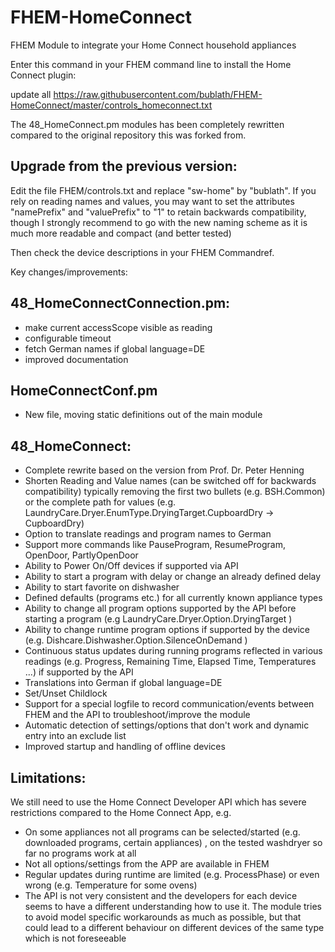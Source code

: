 # FHEM-HomeConnect
FHEM Module to integrate your Home Connect household appliances

Enter this command in your FHEM command line to install the Home Connect plugin:

update all https://raw.githubusercontent.com/bublath/FHEM-HomeConnect/master/controls_homeconnect.txt

The 48_HomeConnect.pm modules has been completely rewritten compared to the original repository this was forked from.
## Upgrade from the previous version:
Edit the file FHEM/controls.txt and replace "sw-home" by "bublath".
If you rely on reading names and values, you may want to set the attributes "namePrefix" and "valuePrefix" to "1" to retain backwards compatibility, though I strongly recommend to go with the new naming scheme as it is much more readable and compact (and better tested)

Then check the device descriptions in your FHEM Commandref.

Key changes/improvements:

## 48_HomeConnectConnection.pm:
- make current accessScope visible as reading
- configurable timeout
- fetch German names if global language=DE
- improved documentation

## HomeConnectConf.pm
- New file, moving static definitions out of the main module

## 48_HomeConnect:
- Complete rewrite based on the version from Prof. Dr. Peter Henning
- Shorten Reading and Value names (can be switched off for backwards compatibility) typically removing the first two bullets (e.g. BSH.Common) or the complete path for values (e.g. LaundryCare.Dryer.EnumType.DryingTarget.CupboardDry -> CupboardDry)
- Option to translate readings and program names to German
- Support more commands like PauseProgram, ResumeProgram, OpenDoor, PartlyOpenDoor
- Ability to Power On/Off devices if supported via API
- Ability to start a program with delay or change an already defined delay
- Ability to start favorite on dishwasher
- Defined defaults (programs etc.) for all currently known appliance types
- Ability to change all program options supported by the API before starting a program (e.g LaundryCare.Dryer.Option.DryingTarget )
- Ability to change runtime program options if supported by the device (e.g. Dishcare.Dishwasher.Option.SilenceOnDemand )
- Continuous status updates during running programs reflected in various readings (e.g. Progress, Remaining Time, Elapsed Time, Temperatures ...) if supported by the API
- Translations into German if global language=DE
- Set/Unset Childlock
- Support for a special logfile to record communication/events between FHEM and the API to troubleshoot/improve the module
- Automatic detection of settings/options that don't work and dynamic entry into an exclude list
- Improved startup and handling of offline devices

## Limitations:
We still need to use the Home Connect Developer API which has severe restrictions compared to the Home Connect App, e.g.
- On some appliances not all programs can be selected/started (e.g. downloaded programs, certain appliances) , on the tested washdryer so far no programs work at all
- Not all options/settings from the APP are available in FHEM
- Regular updates during runtime are limited (e.g. ProcessPhase) or even wrong (e.g. Temperature for some ovens)
- The API is not very consistent and the developers for each device seems to have a different understanding how to use it. The module tries to avoid model specific workarounds as much as possible, but that could lead to a different behaviour on different devices of the same type which is not foreseeable
